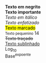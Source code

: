 <khtml>
<!--Formatação de textos-->
<b>Texto em negrito</b>
<br>
<strong>Texto importante</strong>
<br>
<i>Texto em itálico</i>
<br> 
<em>Texto enfatizado</em>
<br>
<mark>Texto marcado</mark>
<br>
<small>Texto pequenino</small> 14 
 <br>
<del>Texto traçado</del> 
<br>
<u>Texto sublinhado</u>
<br>
Log<sub>10</sub>
<br>
Base<sup>expoente</sup>

</html>
